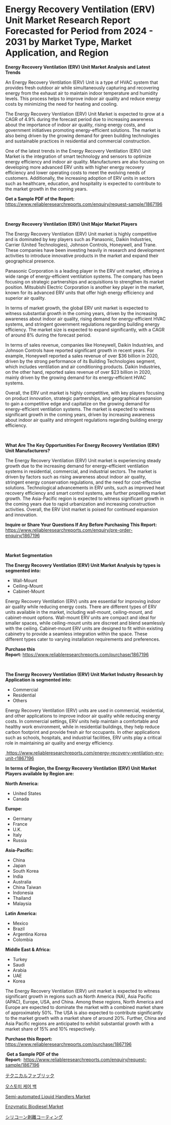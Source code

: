 <p><h1>Energy Recovery Ventilation (ERV) Unit Market Research Report Forecasted for Period from 2024 -  2031 by Market Type, Market Application, and Region</h1></p><p><strong>Energy Recovery Ventilation (ERV) Unit Market Analysis and Latest Trends</strong></p>
<p><p>An Energy Recovery Ventilation (ERV) Unit is a type of HVAC system that provides fresh outdoor air while simultaneously capturing and recovering energy from the exhaust air to maintain indoor temperature and humidity levels. This process helps to improve indoor air quality and reduce energy costs by minimizing the need for heating and cooling.</p><p>The Energy Recovery Ventilation (ERV) Unit Market is expected to grow at a CAGR of 4.9% during the forecast period due to increasing awareness about the importance of indoor air quality, rising energy costs, and government initiatives promoting energy-efficient solutions. The market is also being driven by the growing demand for green building technologies and sustainable practices in residential and commercial construction.</p><p>One of the latest trends in the Energy Recovery Ventilation (ERV) Unit Market is the integration of smart technology and sensors to optimize energy efficiency and indoor air quality. Manufacturers are also focusing on developing more advanced ERV units with higher energy recovery efficiency and lower operating costs to meet the evolving needs of customers. Additionally, the increasing adoption of ERV units in sectors such as healthcare, education, and hospitality is expected to contribute to the market growth in the coming years.</p></p>
<p><strong>Get a Sample PDF of the Report:&nbsp;</strong> <a href="https://www.reliableresearchreports.com/enquiry/request-sample/1867196">https://www.reliableresearchreports.com/enquiry/request-sample/1867196</a></p>
<p>&nbsp;</p>
<p><strong>Energy Recovery Ventilation (ERV) Unit Major Market Players</strong></p>
<p><p>The Energy Recovery Ventilation (ERV) Unit market is highly competitive and is dominated by key players such as Panasonic, Daikin Industries, Carrier (United Technologies), Johnson Controls, Honeywell, and Trane. These companies have been investing heavily in research and development activities to introduce innovative products in the market and expand their geographical presence.</p><p>Panasonic Corporation is a leading player in the ERV unit market, offering a wide range of energy-efficient ventilation systems. The company has been focusing on strategic partnerships and acquisitions to strengthen its market position. Mitsubishi Electric Corporation is another key player in the market, known for its advanced ERV units that offer high energy efficiency and superior air quality.</p><p>In terms of market growth, the global ERV unit market is expected to witness substantial growth in the coming years, driven by the increasing awareness about indoor air quality, rising demand for energy-efficient HVAC systems, and stringent government regulations regarding building energy efficiency. The market size is expected to expand significantly, with a CAGR of around 8% during the forecast period.</p><p>In terms of sales revenue, companies like Honeywell, Daikin Industries, and Johnson Controls have reported significant growth in recent years. For example, Honeywell reported a sales revenue of over $36 billion in 2020, driven by the strong performance of its Building Technologies segment, which includes ventilation and air conditioning products. Daikin Industries, on the other hand, reported sales revenue of over $23 billion in 2020, mainly driven by the growing demand for its energy-efficient HVAC systems.</p><p>Overall, the ERV unit market is highly competitive, with key players focusing on product innovation, strategic partnerships, and geographical expansion to gain a competitive edge and capitalize on the growing demand for energy-efficient ventilation systems. The market is expected to witness significant growth in the coming years, driven by increasing awareness about indoor air quality and stringent regulations regarding building energy efficiency.</p></p>
<p>&nbsp;</p>
<p><strong>What Are The Key Opportunities For Energy Recovery Ventilation (ERV) Unit Manufacturers?</strong></p>
<p><p>The Energy Recovery Ventilation (ERV) Unit market is experiencing steady growth due to the increasing demand for energy-efficient ventilation systems in residential, commercial, and industrial sectors. The market is driven by factors such as rising awareness about indoor air quality, stringent energy conservation regulations, and the need for cost-effective solutions. Technological advancements in ERV units, such as improved heat recovery efficiency and smart control systems, are further propelling market growth. The Asia-Pacific region is expected to witness significant growth in the coming years due to rapid urbanization and increasing construction activities. Overall, the ERV Unit market is poised for continued expansion and innovation.</p></p>
<p><strong>Inquire or Share Your Questions If Any Before Purchasing This Report:</strong> <a href="https://www.reliableresearchreports.com/enquiry/pre-order-enquiry/1867196">https://www.reliableresearchreports.com/enquiry/pre-order-enquiry/1867196</a></p>
<p>&nbsp;</p>
<p><strong>Market Segmentation</strong></p>
<p><strong>The Energy Recovery Ventilation (ERV) Unit Market Analysis by types is segmented into:</strong></p>
<p><ul><li>Wall-Mount</li><li>Ceiling-Mount</li><li>Cabinet-Mount</li></ul></p>
<p><p>Energy Recovery Ventilation (ERV) units are essential for improving indoor air quality while reducing energy costs. There are different types of ERV units available in the market, including wall-mount, ceiling-mount, and cabinet-mount options. Wall-mount ERV units are compact and ideal for smaller spaces, while ceiling-mount units are discreet and blend seamlessly with the ceiling. Cabinet-mount ERV units are designed to fit within existing cabinetry to provide a seamless integration within the space. These different types cater to varying installation requirements and preferences.</p></p>
<p><strong>Purchase this Report:&nbsp;</strong><a href="https://www.reliableresearchreports.com/purchase/1867196">https://www.reliableresearchreports.com/purchase/1867196</a></p>
<p>&nbsp;</p>
<p><strong>The Energy Recovery Ventilation (ERV) Unit Market Industry Research by Application is segmented into:</strong></p>
<p><ul><li>Commercial</li><li>Residential</li><li>Others</li></ul></p>
<p><p>Energy Recovery Ventilation (ERV) units are used in commercial, residential, and other applications to improve indoor air quality while reducing energy costs. In commercial settings, ERV units help maintain a comfortable and healthy work environment, while in residential buildings, they help reduce carbon footprint and provide fresh air for occupants. In other applications such as schools, hospitals, and industrial facilities, ERV units play a critical role in maintaining air quality and energy efficiency.</p></p>
<p><a href="https://www.reliableresearchreports.com/energy-recovery-ventilation-erv-unit-r1867196">&nbsp;https://www.reliableresearchreports.com/energy-recovery-ventilation-erv-unit-r1867196</a></p>
<p><strong>In terms of Region, the Energy Recovery Ventilation (ERV) Unit Market Players available by Region are:</strong></p>
<p>
    <p> <strong> North America: </strong>
        <ul>
            <li>United States</li>
            <li>Canada</li>
        </ul>
        </p> 
    <p> <strong> Europe: </strong>
        <ul>
            <li>Germany</li>
            <li>France</li>
            <li>U.K.</li>
            <li>Italy</li>
            <li>Russia</li>
        </ul>
        </p> 
    <p> <strong> Asia-Pacific: </strong>
        <ul>
            <li>China</li>
            <li>Japan</li>
            <li>South Korea</li>
            <li>India</li>
            <li>Australia</li>
            <li>China Taiwan</li>
            <li>Indonesia</li>
            <li>Thailand</li>
            <li>Malaysia</li>
        </ul>
        </p> 
    <p> <strong> Latin America: </strong>
        <ul>
            <li>Mexico</li>
            <li>Brazil</li>
            <li>Argentina Korea</li>
            <li>Colombia</li>
        </ul>
        </p> 
    <p> <strong> Middle East & Africa: </strong>
        <ul>
            <li>Turkey</li>
            <li>Saudi</li>
            <li>Arabia</li>
            <li>UAE</li>
            <li>Korea</li>
        </ul>
    </p>
    </p>
<p><p>The Energy Recovery Ventilation (ERV) unit market is expected to witness significant growth in regions such as North America (NA), Asia Pacific (APAC), Europe, USA, and China. Among these regions, North America and Europe are expected to dominate the market with a combined market share of approximately 50%. The USA is also expected to contribute significantly to the market growth with a market share of around 20%. Further, China and Asia Pacific regions are anticipated to exhibit substantial growth with a market share of 15% and 10% respectively.</p></p>
<p><strong>Purchase this Report: </strong><a href="https://www.reliableresearchreports.com/purchase/1867196">https://www.reliableresearchreports.com/purchase/1867196</a></p>
<p>&nbsp;<strong>Get a Sample PDF of the Report:&nbsp;&nbsp;</strong><a href="https://www.reliableresearchreports.com/enquiry/request-sample/1867196">https://www.reliableresearchreports.com/enquiry/request-sample/1867196</a></p>
<p><strong></strong></p>
<p><p><a href="https://github.com/kegley4963/Market-Research-Report-List-1/blob/main/478878543369.md">テクニカルファブリック</a></p><p><a href="https://medium.com/@morrisassin8795/%EC%98%A4%EC%8A%A4%ED%8A%B8%EB%A1%9C%EB%AF%B8-%EA%B4%80%EB%A6%AC-%EA%B0%80%EB%B0%A9-%EC%8B%9C%EC%9E%A5-%EC%8B%9C%EC%9E%A5-%EC%A0%90%EC%9C%A0%EC%9C%A8-%EC%8B%9C%EC%9E%A5-%EB%8F%99%ED%96%A5-%EB%B0%8F-%EB%AF%B8%EB%9E%98-%EC%84%B1%EC%9E%A5-%ED%83%90%EC%83%89-ba63780ad8c2">오스토미 케어 백</a></p><p><a href="https://github.com/Sarissaschmalingtr6fz2739/Market-Research-Report-List-2/blob/main/semi-automated-liquid-handlers-market.md">Semi-automated Liquid Handlers Market</a></p><p><a href="https://issuu.com/reportprime-2/docs/enzymatic-biodiesel-market-size-2030.pptx">Enzymatic Biodiesel Market</a></p><p><a href="https://github.com/FrancoWeber2023/Market-Research-Report-List-1/blob/main/766568643370.md">シリコーン剥離コーティング</a></p></p>